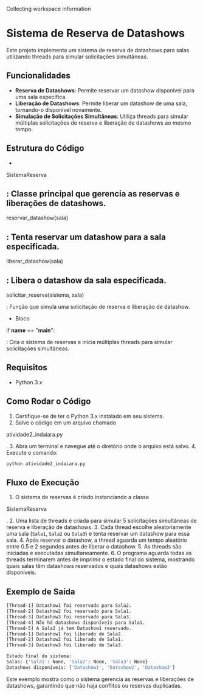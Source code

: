 Collecting workspace information

# Sistema de Reserva de Datashows

Este projeto implementa um sistema de reserva de datashows para salas utilizando threads para simular solicitações simultâneas.

## Funcionalidades

- **Reserva de Datashows**: Permite reservar um datashow disponível para uma sala específica.
- **Liberação de Datashows**: Permite liberar um datashow de uma sala, tornando-o disponível novamente.
- **Simulação de Solicitações Simultâneas**: Utiliza threads para simular múltiplas solicitações de reserva e liberação de datashows ao mesmo tempo.

## Estrutura do Código

- 

SistemaReserva

: Classe principal que gerencia as reservas e liberações de datashows.
  - 

reservar_datashow(sala)

: Tenta reservar um datashow para a sala especificada.
  - 

liberar_datashow(sala)

: Libera o datashow da sala especificada.
- 

solicitar_reserva(sistema, sala)

: Função que simula uma solicitação de reserva e liberação de datashow.
- Bloco 

if __name__ == "__main__":

: Cria o sistema de reservas e inicia múltiplas threads para simular solicitações simultâneas.

## Requisitos

- Python 3.x

## Como Rodar o Código

1. Certifique-se de ter o Python 3.x instalado em seu sistema.
2. Salve o código em um arquivo chamado 

atividade2_indaiara.py

.
3. Abra um terminal e navegue até o diretório onde o arquivo está salvo.
4. Execute o comando:

```sh
python atividade2_indaiara.py
```

## Fluxo de Execução

1. O sistema de reservas é criado instanciando a classe 

SistemaReserva

.
2. Uma lista de threads é criada para simular 5 solicitações simultâneas de reserva e liberação de datashows.
3. Cada thread escolhe aleatoriamente uma sala (`Sala1`, `Sala2` ou `Sala3`) e tenta reservar um datashow para essa sala.
4. Após reservar o datashow, a thread aguarda um tempo aleatório entre 0.5 e 2 segundos antes de liberar o datashow.
5. As threads são iniciadas e executadas simultaneamente.
6. O programa aguarda todas as threads terminarem antes de imprimir o estado final do sistema, mostrando quais salas têm datashows reservados e quais datashows estão disponíveis.

## Exemplo de Saída

```sh
[Thread-1] Datashow1 foi reservado para Sala2.
[Thread-2] Datashow2 foi reservado para Sala1.
[Thread-3] Datashow3 foi reservado para Sala3.
[Thread-4] Não há datashows disponíveis para Sala1.
[Thread-5] A Sala2 já tem Datashow1 reservado.
[Thread-1] Datashow1 foi liberado de Sala2.
[Thread-2] Datashow2 foi liberado de Sala1.
[Thread-3] Datashow3 foi liberado de Sala3.

Estado final do sistema:
Salas: {'Sala1': None, 'Sala2': None, 'Sala3': None}
Datashows disponíveis: ['Datashow1', 'Datashow2', 'Datashow3']
```

Este exemplo mostra como o sistema gerencia as reservas e liberações de datashows, garantindo que não haja conflitos ou reservas duplicadas.